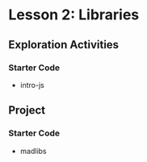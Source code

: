 # Lesson 2: Libraries

## Exploration Activities
### Starter Code
- intro-js

## Project 
### Starter Code
- madlibs
